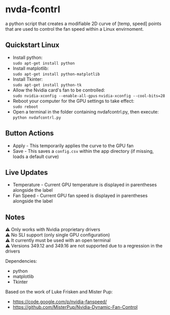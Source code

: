 # nvda-fcontrl
a python script that creates a modifiable 2D curve of [temp, speed] points that are used to control the fan speed within a Linux envirnoment.

## Quickstart Linux

* Install python:  
  `sudo apt-get install python`
* Install matplotlib:  
  `sudo apt-get install python-matplotlib`
* Install Tkinter:  
  `sudo apt-get install python-tk`
* Allow the Nvidia card's fan to be controlled:  
  `sudo nvidia-xconfig --enable-all-gpus`  `nvidia-xconfig --cool-bits=28`
* Reboot your computer for the GPU settings to take effect:  
  `sudo reboot`
* Open a terminal in the folder containing nvdafcontrl.py, then execute:  
  `python nvdafcontrl.py`

## Button Actions

* Apply - This temporarily applies the curve to the GPU fan
* Save - This saves a `config.csv` within the app directory (if missing, loads a default curve)  

## Live Updates

* Temperature - Current GPU temperature is displayed in parentheses alongside the label
* Fan Speed - Current GPU fan speed is displayed in parentheses alongside the label

## Notes
⚠️ Only works with Nvidia proprietary drivers  
⚠️ No SLI support (only single GPU configuration)  
⚠️ It currently must be used with an open terminal  
⚠️ Versions 349.12 and 349.16 are not supported due to a regression in the drivers

Dependencies:  
* python  
* matplotlib  
* Tkinter

Based on the work of Luke Frisken and Mister Pup:  
* https://code.google.com/p/nvidia-fanspeed/
* https://github.com/MisterPup/Nvidia-Dynamic-Fan-Control
